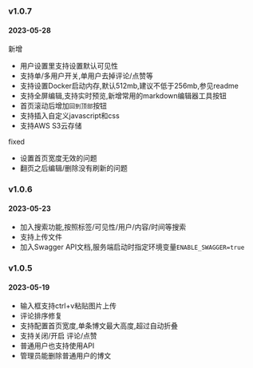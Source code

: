 ### v1.0.7

#### 2023-05-28

新增

- 用户设置里支持设置默认可见性
- 支持单/多用户开关,单用户去掉评论/点赞等
- 支持设置Docker启动内存,默认512mb,建议不低于256mb,参见readme
- 支持全屏编辑,支持实时预览,新增常用的markdown编辑器工具按钮
- 首页滚动后增加`回到顶部`按钮
- 支持插入自定义javascript和css
- 支持AWS S3云存储

fixed

- 设置首页宽度无效的问题
- 翻页之后编辑/删除没有刷新的问题

### v1.0.6

#### 2023-05-23

- 加入搜索功能,按照标签/可见性/用户/内容/时间等搜索
- 支持上传文件
- 加入Swagger API文档,服务端启动时指定环境变量`ENABLE_SWAGGER=true`


### v1.0.5 

#### 2023-05-19 

- 输入框支持ctrl+v粘贴图片上传
- 评论排序修复
- 支持配置首页宽度,单条博文最大高度,超过自动折叠
- 支持关闭/开启 评论/点赞
- 普通用户也支持使用API
- 管理员能删除普通用户的博文